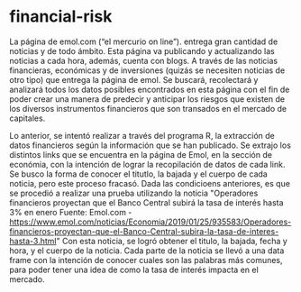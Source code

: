 ﻿# financial-risk

La página de emol.com (“el mercurio on line”). entrega gran cantidad de noticias y de todo ámbito.
Esta página va publicando y actualizando las noticias a cada hora, además, cuenta con blogs. A través 
de las noticias financieras, económicas y de inversiones (quizás se necesiten noticias de otro tipo)
que entrega la página de emol. Se buscará, recolectará y analizará todos los datos posibles
encontrados en esta página con el fin de poder crear una manera de predecir y anticipar los riesgos 
que existen de los diversos instrumentos financieros que son transados en el mercado de capitales.

Lo anterior, se intentó realizar a través del programa R, la extracción de datos financieros según la
información que se han publicado.
Se extrajo los distintos links que se encuentra en la página de Emol, en la sección de económia, con
la intención de lograr la recopilación de datos de cada link.
Se busco la forma de conocer el titutlo, la bajada y el cuerpo de cada noticia, pero este proceso fracasó.
Dada las condicioens anteriores, es que se procedió a realizar una prueba utilizando la noticia
"Operadores financieros proyectan que el Banco Central subirá la tasa de interés hasta 3% en enero
Fuente: Emol.com - https://www.emol.com/noticias/Economia/2019/01/25/935583/Operadores-financieros-proyectan-que-el-Banco-Central-subira-la-tasa-de-interes-hasta-3.html"
Con esta noticia, se logró obtener el titulo, la bajada, fecha y hora, y el cuerpo de la noticia.
Cada parte de la noticia se llevó a una data frame con la intención de conocer cuales son las
palabras más comunes, para poder tener una idea de como la tasa de interés impacta en el mercado.